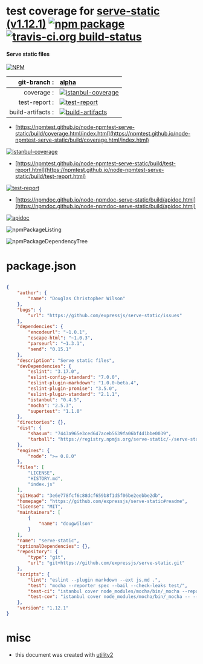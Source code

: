 # test coverage for  [serve-static (v1.12.1)](https://github.com/expressjs/serve-static#readme)  [![npm package](https://img.shields.io/npm/v/npmtest-serve-static.svg?style=flat-square)](https://www.npmjs.org/package/npmtest-serve-static) [![travis-ci.org build-status](https://api.travis-ci.org/npmtest/node-npmtest-serve-static.svg)](https://travis-ci.org/npmtest/node-npmtest-serve-static)
#### Serve static files

[![NPM](https://nodei.co/npm/serve-static.png?downloads=true&downloadRank=true&stars=true)](https://www.npmjs.com/package/serve-static)

| git-branch : | [alpha](https://github.com/npmtest/node-npmtest-serve-static/tree/alpha)|
|--:|:--|
| coverage : | [![istanbul-coverage](https://npmtest.github.io/node-npmtest-serve-static/build/coverage.badge.svg)](https://npmtest.github.io/node-npmtest-serve-static/build/coverage.html/index.html)|
| test-report : | [![test-report](https://npmtest.github.io/node-npmtest-serve-static/build/test-report.badge.svg)](https://npmtest.github.io/node-npmtest-serve-static/build/test-report.html)|
| build-artifacts : | [![build-artifacts](https://npmtest.github.io/node-npmtest-serve-static/glyphicons_144_folder_open.png)](https://github.com/npmtest/node-npmtest-serve-static/tree/gh-pages/build)|

- [https://npmtest.github.io/node-npmtest-serve-static/build/coverage.html/index.html](https://npmtest.github.io/node-npmtest-serve-static/build/coverage.html/index.html)

[![istanbul-coverage](https://npmtest.github.io/node-npmtest-serve-static/build/screenCapture.buildCi.browser.%252Ftmp%252Fbuild%252Fcoverage.lib.html.png)](https://npmtest.github.io/node-npmtest-serve-static/build/coverage.html/index.html)

- [https://npmtest.github.io/node-npmtest-serve-static/build/test-report.html](https://npmtest.github.io/node-npmtest-serve-static/build/test-report.html)

[![test-report](https://npmtest.github.io/node-npmtest-serve-static/build/screenCapture.buildCi.browser.%252Ftmp%252Fbuild%252Ftest-report.html.png)](https://npmtest.github.io/node-npmtest-serve-static/build/test-report.html)

- [https://npmdoc.github.io/node-npmdoc-serve-static/build/apidoc.html](https://npmdoc.github.io/node-npmdoc-serve-static/build/apidoc.html)

[![apidoc](https://npmdoc.github.io/node-npmdoc-serve-static/build/screenCapture.buildCi.browser.%252Ftmp%252Fbuild%252Fapidoc.html.png)](https://npmdoc.github.io/node-npmdoc-serve-static/build/apidoc.html)

![npmPackageListing](https://npmtest.github.io/node-npmtest-serve-static/build/screenCapture.npmPackageListing.svg)

![npmPackageDependencyTree](https://npmtest.github.io/node-npmtest-serve-static/build/screenCapture.npmPackageDependencyTree.svg)



# package.json

```json

{
    "author": {
        "name": "Douglas Christopher Wilson"
    },
    "bugs": {
        "url": "https://github.com/expressjs/serve-static/issues"
    },
    "dependencies": {
        "encodeurl": "~1.0.1",
        "escape-html": "~1.0.3",
        "parseurl": "~1.3.1",
        "send": "0.15.1"
    },
    "description": "Serve static files",
    "devDependencies": {
        "eslint": "3.17.0",
        "eslint-config-standard": "7.0.0",
        "eslint-plugin-markdown": "1.0.0-beta.4",
        "eslint-plugin-promise": "3.5.0",
        "eslint-plugin-standard": "2.1.1",
        "istanbul": "0.4.5",
        "mocha": "2.5.3",
        "supertest": "1.1.0"
    },
    "directories": {},
    "dist": {
        "shasum": "7443a965e3ced647aceb5639fa06bf4d1bbe0039",
        "tarball": "https://registry.npmjs.org/serve-static/-/serve-static-1.12.1.tgz"
    },
    "engines": {
        "node": ">= 0.8.0"
    },
    "files": [
        "LICENSE",
        "HISTORY.md",
        "index.js"
    ],
    "gitHead": "3e6e778fcf6c88dcf659b8f1d5f06be2eebbe2db",
    "homepage": "https://github.com/expressjs/serve-static#readme",
    "license": "MIT",
    "maintainers": [
        {
            "name": "dougwilson"
        }
    ],
    "name": "serve-static",
    "optionalDependencies": {},
    "repository": {
        "type": "git",
        "url": "git+https://github.com/expressjs/serve-static.git"
    },
    "scripts": {
        "lint": "eslint --plugin markdown --ext js,md .",
        "test": "mocha --reporter spec --bail --check-leaks test/",
        "test-ci": "istanbul cover node_modules/mocha/bin/_mocha --report lcovonly -- --reporter spec --check-leaks test/",
        "test-cov": "istanbul cover node_modules/mocha/bin/_mocha -- --reporter dot --check-leaks test/"
    },
    "version": "1.12.1"
}
```



# misc
- this document was created with [utility2](https://github.com/kaizhu256/node-utility2)
